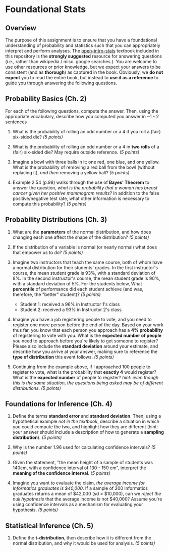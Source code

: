 # Foundational Stats

## Overview
The purpose of this assignment is to ensure that you have a foundational understanding of probability and statistics such that you can appropriately interpret and perform analyses. The [open-intro-stats](open-intro-stats.pdf) textbook included in this repository is the **strongly suggested** resource for answering questions (i.e., rather than wikipedia / misc. google searches.). You are welcome to use other resources or prior knowledge, but we expect your answers to be consistent (and as **thorough**) as captured in the book. Obviously, we **do not expect** you to read the entire book, but instead to **use it as a reference** to guide you through answering the following questions.

## Probability Basics (Ch. 2)
For each of the following questions, compute the answer. Then, using the appropriate vocabulary, describe how you computed you answer in ~1 - 2 sentences

1. What is the probability of rolling an odd number _or_ a 4 if you roll a (fair) six-sided die? _(5 points)_

2. What is the probability of rolling an odd number _or_ a 4 in **two rolls** of a (fair) six-sided die? May require outside reference. _(5 points)_

3. Imagine a bowl with three balls in it: one red, one blue, and one yellow. What is the probability of removing a red ball from the  bowl (without replacing it), _and then_ removing a yellow ball? _(5 points)_

4. Example 2.54 (p.98) walks through the use of **Bayes' Theorem** to answer the question, _what is the probability that a woman has breast cancer given her positive mammogram results_? In addition to the false positive/negative test rate, what other information is necessary to compute this probability? _(5 points)_


## Probability Distributions (Ch. 3)
1. What are the **parameters** of the normal distribution, and how does changing each one affect the shape of the distribution? _(5 points)_

2. If the distribution of a variable is normal (or nearly normal) what does that empower us to do? _(5 points)_

3. Imagine two instructors that teach the same course, both of whom have a normal distribution for their students' grades. In the first instructor's course, the mean student grade is 93%, with a standard deviation of 8%. In the second instructor's course, the mean student grade is 90%, with a standard deviation of 5%. For the students below, What **percentile** of performance did each student achieve (and was, therefore, the "better" student)? _(5 points)_

    - Student 1: received a 96% in Instructor 1's class
    - Student 2: received a 93% in Instructor 2's class

4. Imagine you have a job registering people to vote, and you need to register one more person before the end of the day. Based on your work thus far, you know that each person you approach has a **4% probability** of registering to vote with you. What is the **expected number of people** you need to approach before you're likely to get someone to register? Please also include the **standard deviation** around your estimate, and describe how you arrive at your answer, making sure to reference the **type of distribution** this event follows. _(5 points)_

5. Continuing from the example above, if I approached 100 people to register to vote, what is the probability that **exactly 4** would register?  What is the **expected number** of people to register? _hint: even though this is the same situation, the questions being asked may be of different distributions_. _(5 points)_

## Foundations for Inference (Ch. 4)
1. Define the terms **standard error** and **standard deviation**. Then, using a hypothetical example _not in the textbook_, describe a situation in which you could compute the two, and highlight how they are different (hint: your answer should include a description of how to generate a **sampling distribution**).  _(5 points)_

2. Why is the number 1.96 used for calculating confidence intervals? _(5 points)_

3. Given the statement, "the mean height of a sample of students was 140cm, with a confidence interval of 130 - 150 cm", interpret the **meaning of the confidence interval**. _(5 points)_

4. Imagine you want to evaluate the claim, _the average income for Informatics graduates is $40,000_. If a sample of 200 Informatics graduates returns a mean of $42,000 (sd = $10,000), can we _reject the null hypothesis_ that the average income is not $40,000? Assume you're using confidence intervals as a mechanism for evaluating your hypothesis. _(5 points)_

## Statistical Inference (Ch. 5)

1. Define the **t-distribution**, then describe how it is different from the normal distribution, and why it would be used for analysis.  _(5 points)_
